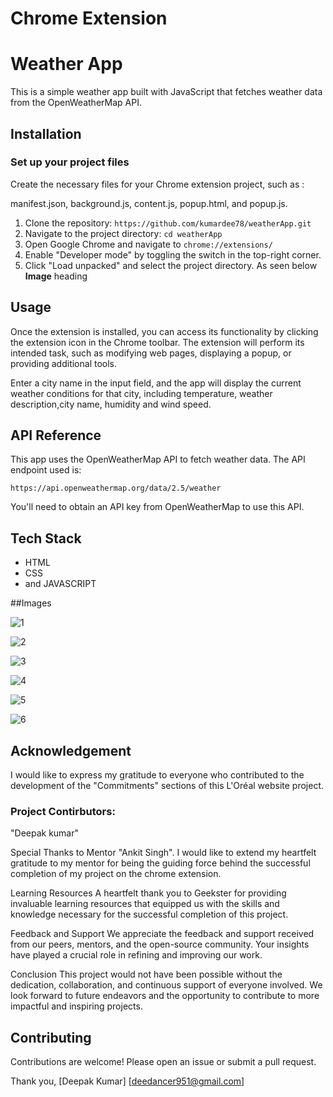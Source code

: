 
# Chrome Extension
# Weather App

This is a simple weather app built with JavaScript that fetches weather data from the OpenWeatherMap API.

## Installation

### Set up your project files
Create the necessary files for your Chrome extension project, such as :

manifest.json, background.js, content.js, popup.html, and popup.js.

1. Clone the repository: `https://github.com/kumardee78/weatherApp.git`
2. Navigate to the project directory: `cd weatherApp`
3. Open Google Chrome and navigate to `chrome://extensions/`
4. Enable "Developer mode" by toggling the switch in the top-right corner.
5. Click "Load unpacked" and select the project directory.
   As seen below **Image** heading 

## Usage
Once the extension is installed, you can access its functionality by clicking the extension icon in the Chrome toolbar. The extension will perform its intended task, such as modifying web pages, displaying a popup, or providing additional tools.

Enter a city name in the input field, and the app will display the current weather conditions for that city, including temperature, weather description,city name, humidity and wind speed.
## API Reference

This app uses the OpenWeatherMap API to fetch weather data. The API endpoint used is:

`https://api.openweathermap.org/data/2.5/weather`

You'll need to obtain an API key from OpenWeatherMap to use this API.


## Tech Stack
* HTML 
* CSS 
* and JAVASCRIPT

##Images

![1](https://github.com/kumardee78/weatherApp/assets/159279737/a594151b-5ed6-45e3-b9f8-b736366916f1)

![2](https://github.com/kumardee78/weatherApp/assets/159279737/c22a4a79-a804-4aae-8bbf-6c0303d37bea)

![3](https://github.com/kumardee78/weatherApp/assets/159279737/8ff31bd8-a23b-48b8-82ba-da5e2b7976f6)

![4](https://github.com/kumardee78/weatherApp/assets/159279737/de5cc7be-b43e-4a1f-8cfd-8e02b6a65412)

![5](https://github.com/kumardee78/weatherApp/assets/159279737/551e751b-8dac-450a-b775-102ab6af10d5)

![6](https://github.com/kumardee78/weatherApp/assets/159279737/e84ccfcf-6e08-4b6c-b616-6a456328edcf)


## Acknowledgement
I would like to express my gratitude to everyone who contributed to the development of the "Commitments" sections of this L'Oréal website project.

### Project Contirbutors:
"Deepak kumar"

Special Thanks to Mentor "Ankit Singh".
I would like to extend my heartfelt gratitude to my mentor for being the guiding force behind the successful completion of my project on the chrome extension.

Learning Resources
A heartfelt thank you to Geekster for providing invaluable learning resources that equipped us with the skills and knowledge necessary for the successful completion of this project.

Feedback and Support
We appreciate the feedback and support received from our peers, mentors, and the open-source community. Your insights have played a crucial role in refining and improving our work.

Conclusion
This project would not have been possible without the dedication, collaboration, and continuous support of everyone involved. We look forward to future endeavors and the opportunity to contribute to more impactful and inspiring projects.


## Contributing

Contributions are welcome! Please open an issue or submit a pull request.

Thank you, [Deepak Kumar] [deedancer951@gmail.com]
